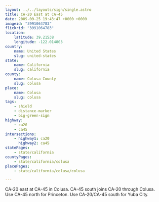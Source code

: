 ```yaml
---
layout: ../../layouts/sign/single.astro
title: CA-20 East at CA-45
date: 2009-09-25 19:43:47 +0000 +0000
imageid: "3991064783"
flickrid: "3991064783"
location:
    latitude: 39.21538
    longitude: -122.014803
country:
    name: United States
    slug: united-states
state:
    name: California
    slug: california
county:
    name: Colusa County
    slug: colusa
place:
    name: Colusa
    slug: colusa
tags:
    - shield
    - distance-marker
    - big-green-sign
highway:
    - ca20
    - ca45
intersections:
    - highway1: ca20
      highway2: ca45
statePages:
    - state/california
countyPages:
    - state/california/colusa
placePages:
    - state/california/colusa/colusa

---
```

CA-20 east at CA-45 in Colusa. CA-45 south joins CA-20 through Colusa. Use CA-45 north for Princeton. Use CA-20/CA-45 south for Yuba City.